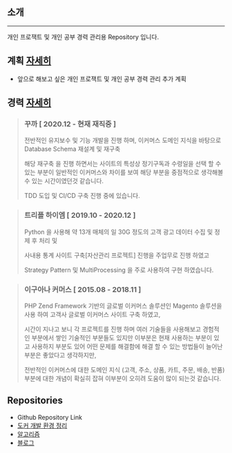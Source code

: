 ## 소개

---
개인 프로잭트 및 개인 공부 경력 관리용 Repository 입니다.

## 계획 [자세히](plan/README.md)
 - 앞으로 해보고 싶은 개인 프로잭트 및 개인 공부 경력 관리 추가 계획

## 경력 [자세히](career/README.md)
> ### 꾸까 [ 2020.12 - 현재 재직중 ]
> 전반적인 유지보수 및 기능 개발을 진행 하며,
> 이커머스 도메인 지식을 바탕으로 Database Schema 재설계 및 재구축 
> 
> 해당 재구축 을 진행 하면서는 사이트의 특성상 정기구독과 수령일을 선택 할 수 있는 부분이
> 일반적인 이커머스와 차이를 보여 해당 부분을 중점적으로 생각해볼 수 있는 시간이였던것 같습니다.
> 
> TDD 도입 및 CI/CD 구축 진행 중에 있습니다. 
    
> ### 트리플 하이엠 [ 2019.10 - 2020.12 ]
> Python 을 사용해 약 13개 매체의 일 30G 정도의 고객 광고 데이터 수집 및 정제 후 처리 및
> 
> 사내용 통계 사이트 구축[자산관리 프로젝트] 진행을 주업무로 진행 하였고
>
> Strategy Pattern 및 MultiProcessing 을 주로 사용하여 구현 하였습니다.

> ### 이구아나 커머스 [ 2015.08 - 2018.11 ]
> PHP Zend Framework 기반의 글로벌 이커머스 솔루션인 Magento 솔루션을 사용 하여 고객사 글로벌 이커머스 사이트 구축 하였고,
> 
> 시간이 지나고 보니 각 프로젝트를 진행 하며 여러 기술들을 사용해보고 경험적인 부분에서 쌓인 기술적인 부분들도 
> 있지만 이부분은 현재 사용하는 부분이 있고 사용하지 부분도 있어 어떤 문제를 해결함에
> 해결 할 수 있는 방법들이 늘어난 부분은 좋았다고 생각하지만,
> 
> 전반적인 이커머스에 대한 도메인 지식 (고객, 주소, 상품, 카트, 주문, 배송, 반품) 부분에 대한 개념이 확실히
> 잡혀 이부분이 오히려 도움이 많이 되는것 같습니다.

## Repositories
 - Github Repository Link
 - [도커 개발 환경 정리](https://github.com/dlwoghd/environment)
 - [알고리즘](https://github.com/dlwoghd/algorithm)
 - [블로그](https://jason-unamu.github.io/)

